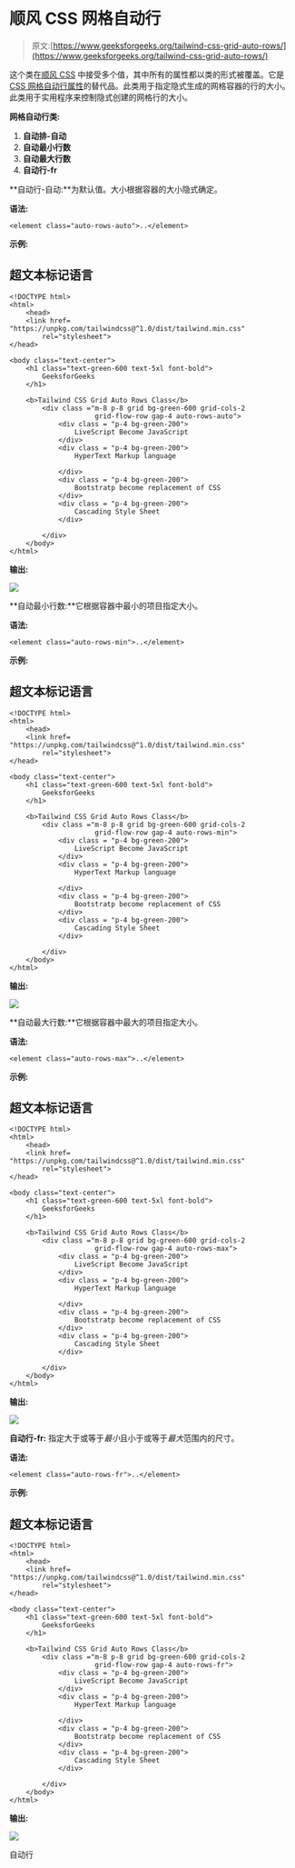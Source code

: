 # 顺风 CSS 网格自动行

> 原文:[https://www.geeksforgeeks.org/tailwind-css-grid-auto-rows/](https://www.geeksforgeeks.org/tailwind-css-grid-auto-rows/)

这个类在[顺风 CSS](https://www.geeksforgeeks.org/css-tailwind-introduction/) 中接受多个值，其中所有的属性都以类的形式被覆盖。它是 [CSS 网格自动行属性](https://www.geeksforgeeks.org/css-grid-auto-rows-property/)的替代品。此类用于指定隐式生成的网格容器的行的大小。此类用于实用程序来控制隐式创建的网格行的大小。

**网格自动行类:**

1.  **自动排-自动**
2.  **自动最小行数**
3.  **自动最大行数**
4.  **自动行-fr**

**自动行-自动:**为默认值。大小根据容器的大小隐式确定。

**语法:**

```
<element class="auto-rows-auto">..</element>
```

**示例:**

## 超文本标记语言

```
<!DOCTYPE html> 
<html> 
    <head> 
    <link href= 
"https://unpkg.com/tailwindcss@^1.0/dist/tailwind.min.css"
        rel="stylesheet"> 
</head> 

<body class="text-center"> 
    <h1 class="text-green-600 text-5xl font-bold"> 
        GeeksforGeeks 
    </h1> 

    <b>Tailwind CSS Grid Auto Rows Class</b> 
        <div class ="m-8 p-8 grid bg-green-600 grid-cols-2 
                     grid-flow-row gap-4 auto-rows-auto">
            <div class = "p-4 bg-green-200">
                LiveScript Become JavaScript
            </div> 
            <div class = "p-4 bg-green-200">
                HyperText Markup language

            </div>  
            <div class = "p-4 bg-green-200">
                Bootstratp become replacement of CSS
            </div> 
            <div class = "p-4 bg-green-200">
                Cascading Style Sheet
            </div> 

        </div> 
    </body> 
</html> 
```

**输出:**

![](img/abb34ea2ad0dd965784e7afe2ca2027e.png)

**自动最小行数:**它根据容器中最小的项目指定大小。

**语法:**

```
<element class="auto-rows-min">..</element>
```

**示例:**

## 超文本标记语言

```
<!DOCTYPE html> 
<html> 
    <head> 
    <link href= 
"https://unpkg.com/tailwindcss@^1.0/dist/tailwind.min.css"
        rel="stylesheet"> 
</head> 

<body class="text-center"> 
    <h1 class="text-green-600 text-5xl font-bold"> 
        GeeksforGeeks 
    </h1> 

    <b>Tailwind CSS Grid Auto Rows Class</b> 
        <div class ="m-8 p-8 grid bg-green-600 grid-cols-2 
                     grid-flow-row gap-4 auto-rows-min">
            <div class = "p-4 bg-green-200">
                LiveScript Become JavaScript
            </div> 
            <div class = "p-4 bg-green-200">
                HyperText Markup language

            </div>  
            <div class = "p-4 bg-green-200">
                Bootstratp become replacement of CSS
            </div> 
            <div class = "p-4 bg-green-200">
                Cascading Style Sheet
            </div> 

        </div> 
    </body> 
</html> 
```

**输出:**

![](img/abb34ea2ad0dd965784e7afe2ca2027e.png)

**自动最大行数:**它根据容器中最大的项目指定大小。

**语法:**

```
<element class="auto-rows-max">..</element>
```

**示例:**

## 超文本标记语言

```
<!DOCTYPE html> 
<html> 
    <head> 
    <link href= 
"https://unpkg.com/tailwindcss@^1.0/dist/tailwind.min.css"
        rel="stylesheet"> 
</head> 

<body class="text-center"> 
    <h1 class="text-green-600 text-5xl font-bold"> 
        GeeksforGeeks 
    </h1> 

    <b>Tailwind CSS Grid Auto Rows Class</b> 
        <div class ="m-8 p-8 grid bg-green-600 grid-cols-2 
                     grid-flow-row gap-4 auto-rows-max">
            <div class = "p-4 bg-green-200">
                LiveScript Become JavaScript
            </div> 
            <div class = "p-4 bg-green-200">
                HyperText Markup language

            </div>  
            <div class = "p-4 bg-green-200">
                Bootstratp become replacement of CSS
            </div> 
            <div class = "p-4 bg-green-200">
                Cascading Style Sheet
            </div> 

        </div> 
    </body> 
</html> 
```

**输出:**

![](img/4610c2c3b1783c0876ee832c7831b539.png)

**自动行-fr:** 指定大于或等于*最小*且小于或等于*最大*范围内的尺寸。

**语法:**

```
<element class="auto-rows-fr">..</element>
```

**示例:**

## 超文本标记语言

```
<!DOCTYPE html> 
<html> 
    <head> 
    <link href= 
"https://unpkg.com/tailwindcss@^1.0/dist/tailwind.min.css"
        rel="stylesheet"> 
</head> 

<body class="text-center"> 
    <h1 class="text-green-600 text-5xl font-bold"> 
        GeeksforGeeks 
    </h1> 

    <b>Tailwind CSS Grid Auto Rows Class</b> 
        <div class ="m-8 p-8 grid bg-green-600 grid-cols-2 
                     grid-flow-row gap-4 auto-rows-fr">
            <div class = "p-4 bg-green-200">
                LiveScript Become JavaScript
            </div> 
            <div class = "p-4 bg-green-200">
                HyperText Markup language

            </div>  
            <div class = "p-4 bg-green-200">
                Bootstratp become replacement of CSS
            </div> 
            <div class = "p-4 bg-green-200">
                Cascading Style Sheet
            </div> 

        </div> 
    </body> 
</html>
```

**输出:**

![](img/6827aecd616e186bd5c74b3291724482.png)

自动行